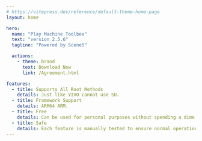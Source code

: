 ```yaml
---
# https://vitepress.dev/reference/default-theme-home-page
layout: home

hero:
  name: "Play Machine Toolbox"
  text: "version 2.5.6"
  tagline: "Powered by Scene5"

  actions:
    - theme: brand
      text: Download Now
      link: /Agreement.html

features:
  - title: Supports All Root Methods
    details: Just like VIVO cannot use SU.
  - title: Framework Support
    details: ARM64 ARM.
  - title: Free
    details: Can be used for personal purposes without spending a dime.
  - title: Safe
    details: Each feature is manually tested to ensure normal operation for the majority of users before being introduced into the app, with no malicious code present.
---
```

